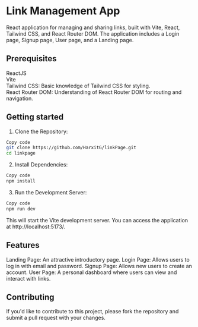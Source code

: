 # Link Management App

React application for managing and sharing links, built with Vite, React, Tailwind CSS, and React Router DOM. The application includes a Login page, Signup page, User page, and a Landing page.

## Prerequisites

ReactJS<br/>
Vite<br/>
Tailwind CSS: Basic knowledge of Tailwind CSS for styling.<br/>
React Router DOM: Understanding of React Router DOM for routing and navigation.

## Getting started

1. Clone the Repository:

```bash
Copy code
git clone https://github.com/HarxitG/linkPage.git
cd linkpage
```

2. Install Dependencies:

```bash
Copy code
npm install
```

3. Run the Development Server:

```bash
Copy code
npm run dev
```

This will start the Vite development server. You can access the application at http://localhost:5173/.

## Features

Landing Page: An attractive introductory page.
Login Page: Allows users to log in with email and password.
Signup Page: Allows new users to create an account.
User Page: A personal dashboard where users can view and interact with links.

## Contributing

If you'd like to contribute to this project, please fork the repository and submit a pull request with your changes.
